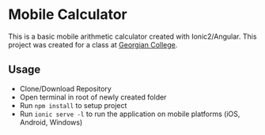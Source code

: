 # Mobile Calculator
 This is a basic mobile arithmetic calculator created with Ionic2/Angular. This project was created for a class at [Georgian College](http://www.georgiancollege.ca/).

Usage
-----
- Clone/Download Repository
- Open terminal in root of newly created folder
- Run `npm install` to setup project
- Run `ionic serve -l` to run the application on mobile platforms (iOS, Android, Windows)
